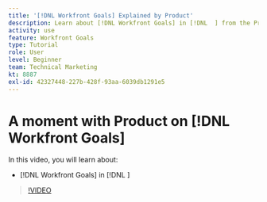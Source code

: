 ```yaml
---
title: '[!DNL Workfront Goals] Explained by Product'
description: Learn about [!DNL Workfront Goals] in [!DNL  ] from the Product team.
activity: use
feature: Workfront Goals
type: Tutorial
role: User
level: Beginner
team: Technical Marketing
kt: 8887
exl-id: 42327448-227b-428f-93aa-6039db1291e5
---
```

# A moment with Product on [!DNL Workfront Goals]

In this video, you will learn about:

* [!DNL Workfront Goals] in [!DNL  ]

>[!VIDEO](https://video.tv.adobe.com/v/335181/?quality=12)

